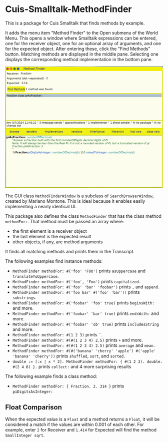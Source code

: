 # Cuis-Smalltalk-MethodFinder

This is a package for Cuis Smalltalk that finds methods by example.

It adds the menu item "Method Finder" to the Open submenu of the World Menu.
This opens a window where Smalltalk expressions can be entered,
one for the receiver object, one for an optional array of arguments,
and one for the expected object.
After entering these, click the "Find Methods" button.
Matching methods are displayed in the middle pane.
Selecting one displays the corresponding method implementation in the bottom pane.

<img alt="Method Finder screenshot" src="./cuis-method-finder.png">

The GUI class `MethodFinderWindow` is a subclass of `SearchBrowserWindow`,
created by Mariano Montone. This is ideal because
it enables easliy implementing a nearly identical UI.

This package also defines the class `MethodFinder`
that has the class method `methodFor:`.
That method must be passed an array where:

- the first element is a receiver object
- the last element is the expected result
- other objects, if any, are method arguments

It finds all matching methods and prints them in the Transcript.

The following examples find instance methods:

- `MethodFinder methodFor: #('foo' 'FOO')` prints `asUppercase` and `translateToUppercase`.
- `MethodFinder methodFor: #('foo', 'Foo')` prints `capitalized`.
- `MethodFinder methodFor: #('foo' 'bar' 'foobar')` prints `,` and `append`.
- `MethodFinder methodFor: #('foo bar' #('foo' 'bar'))` prints `substrings`.
- `MethodFinder methodFor: #('foobar' 'foo' true)` prints `beginsWith:` and more.
- `MethodFinder methodFor: #('foobar' 'bar' true)` prints `endsWith:` and more.
- `MethodFinder methodFor: #('foobar' 'ob' true)` prints `includesString` and more.
- `MethodFinder methodFor: #(1 2 3)` prints ``.
- `MethodFinder methodFor: #(#(1 2 3 4) 2.5)` prints `+` and more.
- `MethodFinder methodFor: #(#(1 2 3 4) 2.5)` prints `average` and `mean`.
- `MethodFinder methodFor: #(#('banana' 'cherry' 'apple') #('apple' 'banana' 'cherry'))` prints `shuffled`, `sort`, and `sorted`.
- `double := [:x | x * 2]. MethodFinder methodFor: { #(1 2 3). double. #(2 4 6) }.` prints `collect:` and 4 more surprising results

The following example finds a class method:

- `MethodFinder methodFor: { Fraction. 2. 314 }` prints `piDigitsAsInteger:`

## Float Comparison

When the expected value is a `Float` and a method returns a `Float`,
it will be considered a match if the values are within 0.001 of each other.
For example, enter `2` for Receiver and `1.414` for Expected
will find the method `SmallInteger sqrt`.

